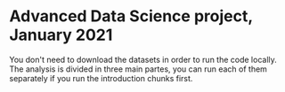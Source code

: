 # Advanced Data Science project, January 2021
You don't need to download the datasets in order to run the code locally.
The analysis is divided in three main partes, you can run each of them separately if you run the introduction chunks first.
